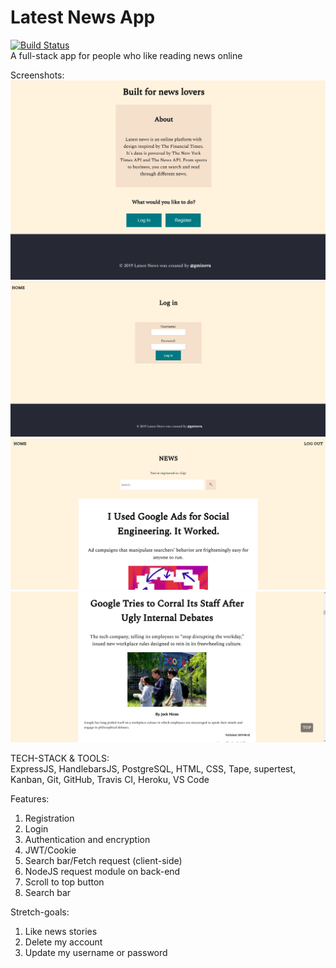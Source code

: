 # Latest News App
[![Build Status](https://travis-ci.com/gminova/latest-news.svg?branch=master)](https://travis-ci.com/gminova/latest-news)  
A full-stack app for people who like reading news online

Screenshots:
![](https://github.com/gminova/latest-news/blob/master/public/images/Screenshot%20from%202019-09-05%2000-21-28.png?raw=true)
![](https://github.com/gminova/latest-news/blob/master/public/images/Screenshot%20from%202019-09-05%2000-21-37.png?raw=true)
![](https://github.com/gminova/latest-news/blob/master/public/images/Screenshot%20from%202019-09-05%2000-22-17.png?raw=true)
![](https://github.com/gminova/latest-news/blob/master/public/images/Screenshot%20from%202019-09-05%2000-23-06.png?raw=true)

TECH-STACK & TOOLS:  
ExpressJS, HandlebarsJS, PostgreSQL, HTML, CSS, Tape, supertest, Kanban, Git, GitHub, Travis CI, Heroku, VS Code

Features:
1. Registration
2. Login
3. Authentication and encryption
4. JWT/Cookie
5. Search bar/Fetch request (client-side)
6. NodeJS request module on back-end
7. Scroll to top button
8. Search bar

Stretch-goals:
1. Like news stories
2. Delete my account
3. Update my username or password

